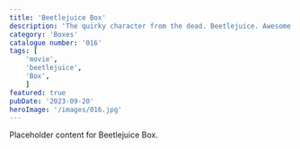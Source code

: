 ```yaml
---
title: 'Beetlejuice Box'
description: 'The quirky character from the dead. Beetlejuice. Awesome Storage box with either a flat or embossed lid. Box has 2 depth options 90 mm or 45 mm The choice is yours. Great item for any movie fan'
category: 'Boxes'
catalogue number: '016'
tags: [
    'movie', 
    'beetlejuice',
    'Box', 
    ]
featured: true
pubDate: '2023-09-20'
heroImage: '/images/016.jpg'
---
```


Placeholder content for Beetlejuice Box.